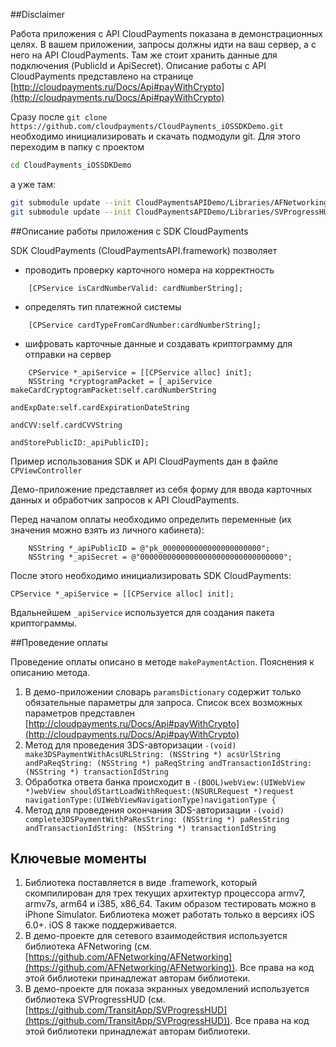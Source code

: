 ##Disclaimer

Работа приложения с API CloudPayments показана в демонстрационных целях. В вашем приложении, запросы должны идти на ваш сервер, а с него на API CloudPayments. Там же стоит хранить данные для подключения (PublicId и ApiSecret). Описание работы с API CloudPayments представлено на странице [http://cloudpayments.ru/Docs/Api#payWithCrypto](http://cloudpayments.ru/Docs/Api#payWithCrypto)

Сразу после `git clone https://github.com/cloudpayments/CloudPayments_iOSSDKDemo.git`
необходимо инициализировать и скачать подмодули git. Для этого переходим в папку с проектом

``` bash
cd CloudPayments_iOSSDKDemo
```
а уже там:

```bash
git submodule update --init CloudPaymentsAPIDemo/Libraries/AFNetworking/
git submodule update --init CloudPaymentsAPIDemo/Libraries/SVProgressHUD/
```


##Описание работы приложения с SDK CloudPayments

SDK CloudPayments (CloudPaymentsAPI.framework) позволяет

* проводить проверку карточного номера на корректность
``` objc
	[CPService isCardNumberValid: cardNumberString];
```

* определять тип платежной системы
``` objc
	[CPService cardTypeFromCardNumber:cardNumberString];
```

* шифровать карточные данные и создавать криптограмму для отправки на сервер
``` objc
	CPService *_apiService = [[CPService alloc] init];
	NSString *cryptogramPacket = [_apiService makeCardCryptogramPacket:self.cardNumberString
															andExpDate:self.cardExpirationDateString
																andCVV:self.cardCVVString
													  andStorePublicID:_apiPublicID];
```

Пример использования SDK и API CloudPayments дан в файле `CPViewController`

Демо-приложение представляет из себя форму для ввода карточных данных и обработчик запросов к API CloudPayments.

Перед началом оплаты необходимо определить переменные (их значения можно взять из личного кабинета):

``` objc
	NSString *_apiPublicID = @"pk_0000000000000000000000";
	NSString *_apiSecret = @"00000000000000000000000000000000";
```

После этого необходимо инициализировать SDK CloudPayments:

```objc
CPService *_apiService = [[CPService alloc] init];
```

Вдальнейшем `_apiService` используется для создания пакета криптограммы.

##Проведение оплаты

Проведение оплаты описано в методе `makePaymentAction`.
Пояснения к описанию метода.

1. В демо-приложении словарь `paramsDictionary` содержит только обязательные параметры для запроса. Список всех возможных параметров представлен [http://cloudpayments.ru/Docs/Api#payWithCrypto](http://cloudpayments.ru/Docs/Api#payWithCrypto)
2. Метод для проведения 3DS-авторизации `-(void) make3DSPaymentWithAcsURLString: (NSString *) acsUrlString andPaReqString: (NSString *) paReqString andTransactionIdString: (NSString *) transactionIdString`
3. Обработка ответа банка происходит в `-(BOOL)webView:(UIWebView *)webView shouldStartLoadWithRequest:(NSURLRequest *)request navigationType:(UIWebViewNavigationType)navigationType {`
4. Метод для проведения окончания 3DS-авторизации `-(void) complete3DSPaymentWithPaResString: (NSString *) paResString andTransactionIdString: (NSString *) transactionIdString`


## Ключевые моменты
1. Библиотека поставляется в виде .framework, который скомпилирован для трех текущих архитектур процессора armv7, armv7s, arm64 и i385, x86_64. Таким образом тестировать можно в iPhone Simulator. Библиотека может работать только в версиях  iOS 6.0+. iOS 8 также поддерживается.
2. В демо-проекте для сетевого взаимодействия используется библиотека AFNetworing (см. [https://github.com/AFNetworking/AFNetworking](https://github.com/AFNetworking/AFNetworking)). Все права на код этой библиотеки принадлежат авторам библиотеки.
3. В демо-проекте для показа экранных уведомлений используется библиотека SVProgressHUD (см. [https://github.com/TransitApp/SVProgressHUD](https://github.com/TransitApp/SVProgressHUD)). Все права на код этой библиотеки принадлежат авторам библиотеки.